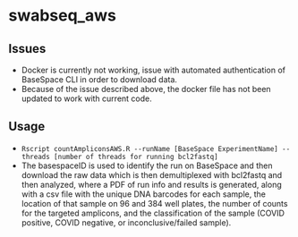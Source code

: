 # swabseq_aws

## Issues
* Docker is currently not working, issue with automated authentication of BaseSpace CLI in order to download data.
* Because of the issue described above, the docker file has not been updated to work with current code.


## Usage
 * `Rscript countAmpliconsAWS.R --runName [BaseSpace ExperimentName] --threads [number of threads for running bcl2fastq]`
 * The basespaceID is used to identify the run on BaseSpace and then download the raw data which is then demultiplexed with bcl2fastq and then analyzed, where a PDF of run info and results is generated, along with a csv file with the unique DNA barcodes for each sample, the location of that sample on 96 and 384 well plates, the number of counts for the targeted amplicons, and the classification of the sample (COVID positive, COVID negative, or inconclusive/failed sample).

